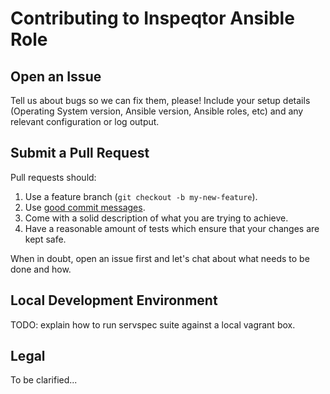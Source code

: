 # Contributing to Inspeqtor Ansible Role

## Open an Issue

Tell us about bugs so we can fix them, please!
Include your setup details (Operating System version, Ansible version, Ansible roles, etc)
and any relevant configuration or log output.

## Submit a Pull Request

Pull requests should:

 1. Use a feature branch (`git checkout -b my-new-feature`).
 1. Use [good commit messages](https://github.com/erlang/otp/wiki/Writing-good-commit-messages).
 1. Come with a solid description of what you are trying to achieve.
 1. Have a reasonable amount of tests which ensure that your changes are kept safe.

When in doubt, open an issue first and let's chat about what needs to be done and how.

## Local Development Environment

TODO: explain how to run servspec suite against a local vagrant box.

## Legal

To be clarified...
